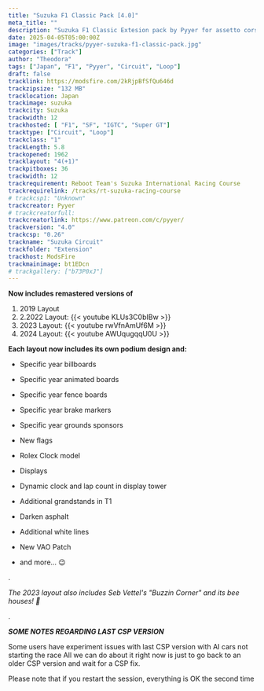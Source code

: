 ```yaml
---
title: "Suzuka F1 Classic Pack [4.0]"
meta_title: ""
description: "Suzuka F1 Classic Extesion pack by Pyyer for assetto corsa"
date: 2025-04-05T05:00:00Z
image: "images/tracks/pyyer-suzuka-f1-classic-pack.jpg"
categories: ["Track"]
author: "Theodora"
tags: ["Japan", "F1", "Pyyer", "Circuit", "Loop"]
draft: false
tracklink: https://modsfire.com/2kRjpBfSfQu646d
trackzipsize: "132 MB"
tracklocation: Japan
trackimage: suzuka
trackcity: Suzuka
trackwidth: 12
trackhosted: [ "F1", "SF", "IGTC", "Super GT"]
tracktype: ["Circuit", "Loop"]
trackclass: "1" 
trackLength: 5.8
trackopened: 1962
tracklayout: "4(+1)"
trackpitboxes: 36
trackwidth: 12
trackrequirement: Reboot Team's Suzuka International Racing Course
trackrequirelink: /tracks/rt-suzuka-racing-course
# trackcsp1: "Unknown"
trackcreator: Pyyer
# trackcreatorfull: 
trackcreatorlink: https://www.patreon.com/c/pyyer/
trackversion: "4.0"
trackcsp: "0.26"
trackname: "Suzuka Circuit"
trackfolder: "Extension"
trackhost: ModsFire
trackmainimage: bt1EDcn
# trackgallery: ["b73P0xJ"] 
---
```


**Now includes remastered versions of**

1. 2019 Layout
2. 2.2022 Layout: 
   {{< youtube KLUs3C0bIBw >}}
3. 2023 Layout: 
   {{< youtube rwVfnAmUf6M >}}
4. 2024 Layout:
   {{< youtube AWUqugqqU0U >}}

**Each layout now includes its own podium design and:**

- Specific year billboards

- Specific year animated boards

- Specific year fence boards

- Specific year brake markers

- Specific year grounds sponsors

- New flags

- Rolex Clock model

- Displays

- Dynamic clock and lap count in display tower

- Additional grandstands in T1

- Darken asphalt

- Additional white lines

- New VAO Patch

- and more... 😉


.

*The 2023 layout also includes Seb Vettel's "Buzzin Corner" and its bee houses! 🐝*

.

***SOME NOTES REGARDING LAST CSP VERSION***

Some users have experiment issues with last CSP version with AI cars not starting the race All we can do about it right now is just to go back to an older CSP version and wait for a CSP fix.

Please note that if you restart the session, everything is OK the second time
